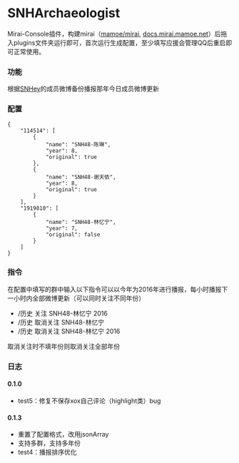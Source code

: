 # SNHArchaeologist

Mirai-Console插件，构建mirai（[mamoe/mirai](https://github.com/mamoe/mirai), [docs.mirai.mamoe.net](https://docs.mirai.mamoe.net/)）后拖入plugins文件夹运行即可，首次运行生成配置，至少填写应援会管理QQ后重启即可正常使用。

### 功能

根据[SNHey](http://snhey.cloudapp.net/)的成员微博备份播报那年今日成员微博更新

### 配置

~~~
{
    "114514": [
        {
            "name": "SNH48-陈琳",
            "year": 8,
            "original": true
        },
        {
            "name": "SNH48-谢天依",
            "year": 8,
            "original": true
        }
    ],
    "1919810": [
        {
            "name": "SNH48-林忆宁",
            "year": 7,
            "original": false
        }
    ]
}
~~~

### 指令

在配置中填写的群中输入以下指令可以以今年为2016年进行播报，每小时播报下一小时内全部微博更新（可以同时关注不同年份）

- /历史 关注 SNH48-林忆宁 2016
- /历史 取消关注 SNH48-林忆宁
- /历史 取消关注 SNH48-林忆宁 2016

取消关注时不填年份则取消关注全部年份

### 日志

#### 0.1.0

- test5：修复不保存xox自己评论（highlight类）bug

#### 0.1.3

- 重置了配置格式，改用jsonArray
- 支持多群，支持多年份
- test4：播报排序优化
